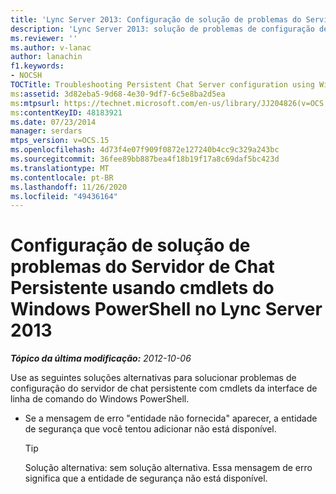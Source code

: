 ```yaml
---
title: 'Lync Server 2013: Configuração de solução de problemas do Servidor de Chat Persistente usando cmdlets do Windows PowerShell'
description: 'Lync Server 2013: solução de problemas de configuração de servidor de chat persistente usando cmdlets do Windows PowerShell.'
ms.reviewer: ''
ms.author: v-lanac
author: lanachin
f1.keywords:
- NOCSH
TOCTitle: Troubleshooting Persistent Chat Server configuration using Windows PowerShell cmdlets
ms:assetid: 3d82eba5-9d68-4e30-9df7-6c5e8ba2d5ea
ms:mtpsurl: https://technet.microsoft.com/en-us/library/JJ204826(v=OCS.15)
ms:contentKeyID: 48183921
ms.date: 07/23/2014
manager: serdars
mtps_version: v=OCS.15
ms.openlocfilehash: 4d73f4e07f909f0872e127240b4cc9c329a243bc
ms.sourcegitcommit: 36fee89bb887bea4f18b19f17a8c69daf5bc423d
ms.translationtype: MT
ms.contentlocale: pt-BR
ms.lasthandoff: 11/26/2020
ms.locfileid: "49436164"
---
```

# <a name="troubleshooting-persistent-chat-server-configuration-using-windows-powershell-cmdlets-in-lync-server-2013"></a>Configuração de solução de problemas do Servidor de Chat Persistente usando cmdlets do Windows PowerShell no Lync Server 2013

<div data-xmlns="http://www.w3.org/1999/xhtml">

<div class="topic" data-xmlns="http://www.w3.org/1999/xhtml" data-msxsl="urn:schemas-microsoft-com:xslt" data-cs="https://msdn.microsoft.com/">

<div data-asp="https://msdn2.microsoft.com/asp">



</div>

<div id="mainSection">

<div id="mainBody">

<span> </span>

_**Tópico da última modificação:** 2012-10-06_

Use as seguintes soluções alternativas para solucionar problemas de configuração do servidor de chat persistente com cmdlets da interface de linha de comando do Windows PowerShell.

  - Se a mensagem de erro "entidade não fornecida" aparecer, a entidade de segurança que você tentou adicionar não está disponível.
    
    <div>
    

    > [!TIP]  
    > Solução alternativa: sem solução alternativa. Essa mensagem de erro significa que a entidade de segurança não está disponível.

    
    </div>

</div>

<span> </span>

</div>

</div>

</div>

